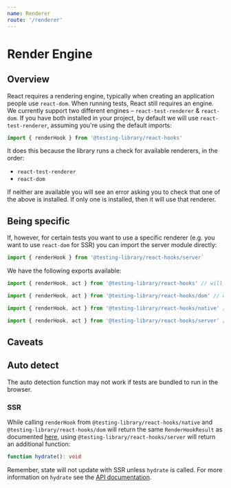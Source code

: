 ```yaml
---
name: Renderer
route: '/renderer'
---
```


# Render Engine

## Overview

React requires a rendering engine, typically when creating an application people use `react-dom`.
When running tests, React still requires an engine. We currently support two different engines –
`react-test-renderer` & `react-dom`. If you have both installed in your project, by default we will
use `react-test-renderer`, assuming you're using the default imports:

```js
import { renderHook } from '@testing-library/react-hooks'
```

It does this because the library runs a check for available renderers, in the order:

- `react-test-renderer`
- `react-dom`

If neither are available you will see an error asking you to check that one of the above is
installed. If only one is installed, then it will use that renderer.

## Being specific

If, however, for certain tests you want to use a specific renderer (e.g. you want to use `react-dom`
for SSR) you can import the server module directly:

```ts
import { renderHook } from '@testing-library/react-hooks/server`
```

We have the following exports available:

```ts
import { renderHook, act } from '@testing-library/react-hooks' // will try to auto-detect

import { renderHook, act } from '@testing-library/react-hooks/dom' // will use react-dom

import { renderHook, act } from '@testing-library/react-hooks/native' // will use react-test-renderer

import { renderHook, act } from '@testing-library/react-hooks/server' // will use react-dom
```

## Caveats

## Auto detect

The auto detection function may not work if tests are bundled to run in the browser.

### SSR

While calling `renderHook` from `@testing-library/react-hooks/native` and
`@testing-library/react-hooks/dom` will return the same `RenderHookResult` as documented
[here](/reference/api#renderhook-result), using `@testing-library/react-hooks/server` will return an
additional function:

```ts
function hydrate(): void
```

Remember, state will not update with SSR unless `hydrate` is called. For more information on
`hydrate` see the [API documentation](/reference/api#hydrate).
